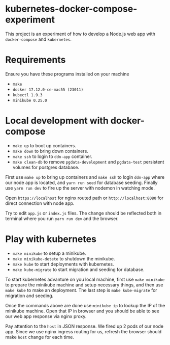 # kubernetes-docker-compose-experiment
This project is an experiment of how to develop a Node.js web app with `docker-compose` and `kubernetes`.

# Requirements
Ensure you have these programs installed on your machine
- `make`
- `docker 17.12.0-ce-mac55 (23011)`
- `kubectl 1.9.3`
- `minikube 0.25.0`

# Local development with docker-compose
- `make up` to boot up containers.
- `make down` to bring down containers.
- `make ssh` to login to `ddn-app` container.
- `make clean-db` to remove `pgdata-development` and `pgdata-test` persistent volumes for postgres database.

First use `make up` to bring up containers and `make ssh` to login `ddn-app` where our node app is located, and `yarn run seed` for database seeding. Finally use `yarn run dev` to fire up the server with nodemon in watching mode.

Open `https://localhost` for nginx routed path or `http://localhost:8080` for direct connection with node app.

Try to edit `app.js` or `index.js` files. The change should be reflected both in terminal where you run `yarn run dev` and the browser.

# Play with kubernetes
- `make minikube` to setup a minikube.
- `make minikube-detete` to shutdown the minikube.
- `make kube` to start deployments with kubernetes.
- `make kube-migrate` to start migration and seeding for database.

To start kubernetes advanture on you local machine, first use `make minikube` to prepare the minikube machine and setup necessary things, and then use `make kube` to make an deployment. The last step is `make kube-migrate` for migration and seeding.

Once the commands above are done use `minikube ip` to lookup the IP of the minikube machine. Open that IP in browser and you should be able to see our web app response via nginx proxy.

Pay attention to the `host` in JSON response. We fired up 2 pods of our node app. Since we use nginx ingress routing for us, refresh the browser should make `host` change for each time.
